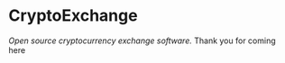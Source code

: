 CryptoExchange
==============

*Open source cryptocurrency exchange software.*
Thank you for coming here
